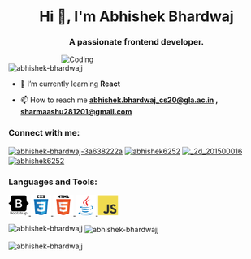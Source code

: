 <h1 align="center">Hi 👋, I'm Abhishek Bhardwaj</h1>
<h3 align="center">A passionate frontend developer.</h3>
<img align="right" alt="Coding" width="400" src="https://cdn.dribbble.com/users/1118376/screenshots/3604186/media/7747207a1ef35cbe3f79a6cdf03d863f.gif">

<p align="left"> <img src="https://komarev.com/ghpvc/?username=abhishek-bhardwajj&label=Profile%20views&color=0e75b6&style=flat" alt="abhishek-bhardwajj" /> </p>

- 🌱 I’m currently learning **React**

- 📫 How to reach me **abhishek.bhardwaj_cs20@gla.ac.in , sharmaashu281201@gmail.com**

<h3 align="left">Connect with me:</h3>
<p align="left">
<a href="https://linkedin.com/in/abhishek-bhardwaj-3a638222a" target="blank"><img align="center" src="https://raw.githubusercontent.com/rahuldkjain/github-profile-readme-generator/master/src/images/icons/Social/linked-in-alt.svg" alt="abhishek-bhardwaj-3a638222a" height="30" width="40" /></a>
<a href="https://www.codechef.com/users/abhishek6252" target="blank"><img align="center" src="https://cdn.jsdelivr.net/npm/simple-icons@3.1.0/icons/codechef.svg" alt="abhishek6252" height="30" width="40" /></a>
<a href="https://www.hackerrank.com/_2d_201500016" target="blank"><img align="center" src="https://raw.githubusercontent.com/rahuldkjain/github-profile-readme-generator/master/src/images/icons/Social/hackerrank.svg" alt="_2d_201500016" height="30" width="40" /></a>
<a href="https://www.leetcode.com/abhishek6252" target="blank"><img align="center" src="https://raw.githubusercontent.com/rahuldkjain/github-profile-readme-generator/master/src/images/icons/Social/leet-code.svg" alt="abhishek6252" height="30" width="40" /></a>
</p>

<h3 align="left">Languages and Tools:</h3>
<p align="left"> <a href="https://getbootstrap.com" target="_blank" rel="noreferrer"> <img src="https://raw.githubusercontent.com/devicons/devicon/master/icons/bootstrap/bootstrap-plain-wordmark.svg" alt="bootstrap" width="40" height="40"/> </a> <a href="https://www.w3schools.com/css/" target="_blank" rel="noreferrer"> <img src="https://raw.githubusercontent.com/devicons/devicon/master/icons/css3/css3-original-wordmark.svg" alt="css3" width="40" height="40"/> </a> <a href="https://www.w3.org/html/" target="_blank" rel="noreferrer"> <img src="https://raw.githubusercontent.com/devicons/devicon/master/icons/html5/html5-original-wordmark.svg" alt="html5" width="40" height="40"/> </a> <a href="https://www.java.com" target="_blank" rel="noreferrer"> <img src="https://raw.githubusercontent.com/devicons/devicon/master/icons/java/java-original.svg" alt="java" width="40" height="40"/> </a> <a href="https://developer.mozilla.org/en-US/docs/Web/JavaScript" target="_blank" rel="noreferrer"> <img src="https://raw.githubusercontent.com/devicons/devicon/master/icons/javascript/javascript-original.svg" alt="javascript" width="40" height="40"/> </a> </p>

<p><img align="left" src="https://github-readme-stats.vercel.app/api/top-langs?username=Abhishek-bhardwajj&show_icons=true&locale=en&layout=compact" alt="abhishek-bhardwajj" /></p>

<p>&nbsp;<img align="center" src="https://github-readme-stats.vercel.app/api?username=Abhishek-bhardwajj&show_icons=true&locale=en" alt="abhishek-bhardwajj" /></p>

<p><img align="center" src="https://github-readme-streak-stats.herokuapp.com/?user=Abhishek-bhardwajj&" alt="abhishek-bhardwajj" /></p>

